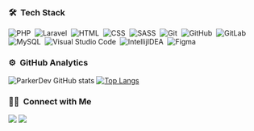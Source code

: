 ### 🛠 &nbsp;Tech Stack

![PHP](https://img.shields.io/badge/-PHP-05122A?style=flat&logo=php)&nbsp;
![Laravel](https://img.shields.io/badge/-Laravel-05122A?style=flat&logo=laravel)&nbsp;
![HTML](https://img.shields.io/badge/-HTML-05122A?style=flat&logo=HTML5)&nbsp;
![CSS](https://img.shields.io/badge/-CSS-05122A?style=flat&logo=CSS3&logoColor=1572B6)&nbsp;
![SASS](https://img.shields.io/badge/-SASS-05122A?style=flat&logo=sass)&nbsp;
![Git](https://img.shields.io/badge/-Git-05122A?style=flat&logo=git)&nbsp;
![GitHub](https://img.shields.io/badge/-GitHub-05122A?style=flat&logo=github)&nbsp;
![GitLab](https://img.shields.io/badge/-GitLab-05122A?style=flat&logo=gitlab)&nbsp;
![MySQL](https://img.shields.io/badge/-MySQL-05122A?style=flat&logo=mysql)&nbsp;
![Visual Studio Code](https://img.shields.io/badge/-Visual%20Studio%20Code-05122A?style=flat&logo=visual-studio-code&logoColor=007ACC)&nbsp;
![IntellijIDEA](https://img.shields.io/badge/-IntellijIDEA-05122A?style=flat&logo=intellijidea)&nbsp;
![Figma](https://img.shields.io/badge/-Figma-05122A?style=flat&logo=figma)&nbsp;

### ⚙️ &nbsp;GitHub Analytics
![ParkerDev GitHub stats](https://github-readme-stats.vercel.app/api?username=Alfedov&show_icons=true&theme=radical)
 [![Top Langs](https://github-readme-stats.vercel.app/api/top-langs/?username=Alfedov&layout=compact&theme=radical)](https://github.com/Alfedov/github-readme-stats)


### 🤝🏻 &nbsp;Connect with Me

<p>
<img src="https://img.shields.io/badge/-ParkerDev%232751-7289DA?style=flat&logo=Discord&logoColor=white"/>
<a href="https://t.me/parkerdev"><img src="https://img.shields.io/badge/-ParkerDev-0088cc?style=flat&logo=Telegram&logoColor=white"/></a>
</p>
